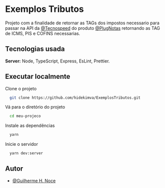 
# Exemplos Tributos

Projeto com a finalidade de retornar as TAGs dos impostos necessario para passar na API da [@Tecnospeed](https://tecnospeed.com.br/) do produto [@PlugNotas](https://docs.plugnotas.com.br/#tag/NFe) retornando as TAG de ICMS, PIS e COFINS necessarias.  


## Tecnologias usada

**Server:** Node, TypeScript, Express, EsLint, Prettier.

## Executar localmente

Clone o projeto

```bash
  git clone https://github.com/hidekimva/ExemplosTributos.git
```

Vá para o diretório do projeto

```bash
  cd meu-projeco
```

Instale as dependências

```bash
  yarn
```

Inicie o servidor

```bash
  yarn dev:server
```


## Autor

- [@Guilherme H. Noce](https://github.com/hidekimva)

  
